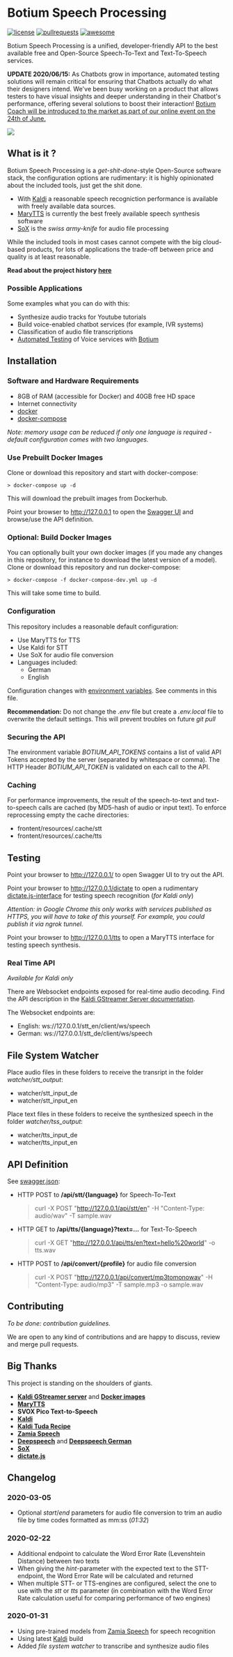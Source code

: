 # Botium Speech Processing

[![license](https://img.shields.io/github/license/mashape/apistatus.svg)]()
[![pullrequests](https://img.shields.io/badge/PR-welcome-green.svg)]()
[![awesome](https://img.shields.io/badge/Awesome-for%20sure!-green.svg)]()

Botium Speech Processing is a unified, developer-friendly API to the best available free and Open-Source Speech-To-Text and Text-To-Speech services.

**UPDATE 2020/06/15:** As Chatbots grow in importance, automated testing solutions will remain critical for ensuring that Chatbots actually do what their designers intend. We've been busy working on a product that allows testers to have visual insights and deeper understanding in their Chatbot's performance, offering several solutions to boost their interaction!
[Botium Coach will be introduced to the market as part of our online event on the 24th of June.](https://www.botium.ai/coach/)

[![](http://img.youtube.com/vi/WsNaDfZ7WHk/0.jpg)](http://www.youtube.com/watch?v=WsNaDfZ7WHk "Botium Coach is coming on 24th of June")

## What is it ?

Botium Speech Processing is a *get-shit-done*-style Open-Source software stack, the configuration options are rudimentary: it is highly opinionated about the included tools, just get the shit done.

* With [Kaldi](https://kaldi-asr.org/) a reasonable speech recogniction performance is available with freely available data sources. 
* [MaryTTS](http://mary.dfki.de/) is currently the best freely available speech synthesis software
* [SoX](http://sox.sourceforge.net/) is the _swiss army-knife_ for audio file processing

While the included tools in most cases cannot compete with the big cloud-based products, for lots of applications the trade-off between price and quality is at least reasonable.

**Read about the project history [here](https://chatbotslife.com/full-blown-open-source-speech-processing-server-available-on-github-4fb88a54d338)**

### Possible Applications

Some examples what you can do with this:

* Synthesize audio tracks for Youtube tutorials
* Build voice-enabled chatbot services (for example, IVR systems)
* Classification of audio file transcriptions
* [Automated Testing](https://chatbotslife.com/testing-alexa-skills-with-avs-mocha-and-botium-f6c22549f66e) of Voice services with [Botium](https://medium.com/@floriantreml/botium-in-a-nutshell-part-1-overview-f8d0ceaf8fb4)

## Installation

### Software and Hardware Requirements

* 8GB of RAM (accessible for Docker) and 40GB free HD space
* Internet connectivity
* [docker](https://docs.docker.com/)
* [docker-compose](https://docs.docker.com/compose/)

_Note: memory usage can be reduced if only one language is required - default configuration comes with two languages._

### Use Prebuilt Docker Images

Clone or download this repository and start with docker-compose:

    > docker-compose up -d

This will download the prebuilt images from Dockerhub.

Point your browser to http://127.0.0.1 to open the [Swagger UI](https://swagger.io/tools/swagger-ui/) and browse/use the API definition.


### Optional: Build Docker Images

You can optionally built your own docker images (if you made any changes in this repository, for instance to download the latest version of a model). Clone or download this repository and run docker-compose:

    > docker-compose -f docker-compose-dev.yml up -d

This will take some time to build.

### Configuration

This repository includes a reasonable default configuration:

* Use MaryTTS for TTS
* Use Kaldi for STT
* Use SoX for audio file conversion
* Languages included:
  * German
  * English

Configuration changes with [environment variables](./frontend/resources/.env). See comments in this file.

**Recommendation:** Do not change the _.env_ file but create a _.env.local_ file to overwrite the default settings. This will prevent troubles on future _git pull_

### Securing the API

The environment variable _BOTIUM_API_TOKENS_ contains a list of valid API Tokens accepted by the server (separated by whitespace or comma). The HTTP Header _BOTIUM_API_TOKEN_ is validated on each call to the API.

### Caching

For performance improvements, the result of the speech-to-text and text-to-speech calls are cached (by MD5-hash of audio or input text). To enforce reprocessing empty the cache directories:

* frontent/resources/.cache/stt
* frontent/resources/.cache/tts

## Testing

Point your browser to http://127.0.0.1/ to open Swagger UI to try out the API.

Point your browser to http://127.0.0.1/dictate to open a rudimentary [dictate.js-interface](https://github.com/Kaljurand/dictate.js) for testing speech recognition (_for Kaldi only_)

_Attention: in Google Chrome this only works with services published as HTTPS, you will have to take of this yourself. For example, you could publish it via ngrok tunnel._

Point your browser to http://127.0.0.1/tts to open a MaryTTS interface for testing speech synthesis.

### Real Time API
_Available for Kaldi only_

There are Websocket endpoints exposed for real-time audio decoding. Find the API description in the [Kaldi GStreamer Server documentation](https://github.com/alumae/kaldi-gstreamer-server#websocket-based-client-server-protocol).

The Websocket endpoints are:

* English: ws://127.0.0.1/stt_en/client/ws/speech
* German: ws://127.0.0.1/stt_de/client/ws/speech

## File System Watcher

Place audio files in these folders to receive the transript in the folder _watcher/stt_output_:

* watcher/stt_input_de
* watcher/stt_input_en

Place text files in these folders to receive the synthesized speech in the folder _watcher/tss_output_:

* watcher/tts_input_de
* watcher/tts_input_en

## API Definition

See [swagger.json](./frontend/src/swagger.json):

* HTTP POST to **/api/stt/{language}** for Speech-To-Text

    > curl -X POST "http://127.0.0.1/api/stt/en" -H "Content-Type: audio/wav" -T sample.wav

* HTTP GET to **/api/tts/{language}?text=...** for Text-To-Speech

    > curl -X GET "http://127.0.0.1/api/tts/en?text=hello%20world" -o tts.wav

* HTTP POST to **/api/convert/{profile}** for audio file conversion

    > curl -X POST "http://127.0.0.1/api/convert/mp3tomonowav" -H "Content-Type: audio/mp3" -T sample.mp3 -o sample.wav

## Contributing

_To be done: contribution guidelines._

We are open to any kind of contributions and are happy to discuss, review and merge pull requests.

## Big Thanks

This project is standing on the shoulders of giants.

* **[Kaldi GStreamer server](https://github.com/alumae/kaldi-gstreamer-server)** and **[Docker images](https://github.com/jcsilva/docker-kaldi-gstreamer-server)**
* **[MaryTTS](http://mary.dfki.de/)**
* **SVOX Pico Text-to-Speech**
* **[Kaldi](https://kaldi-asr.org/)**
* **[Kaldi Tuda Recipe](https://github.com/uhh-lt/kaldi-tuda-de)**
* **[Zamia Speech](https://github.com/gooofy/zamia-speech)**
* **[Deepspeech](https://github.com/mozilla/DeepSpeech)** and **[Deepspeech German](https://github.com/AASHISHAG/deepspeech-german)**
* **[SoX](http://sox.sourceforge.net/)**
* **[dictate.js](https://github.com/Kaljurand/dictate.js)**

## Changelog

### 2020-03-05

* Optional _start_/_end_ parameters for audio file conversion to trim an audio file by time codes formatted as mm:ss (_01:32_)

### 2020-02-22

* Additional endpoint to calculate the Word Error Rate (Levenshtein Distance) between two texts
* When giving the _hint_-parameter with the expected text to the STT-endpoint, the Word Error Rate will be calculated and returned
* When multiple STT- or TTS-engines are configured, select the one to use with the _stt_ or _tts_ parameter (in combination with the Word Error Rate calculation useful for comparing performance of two engines)

### 2020-01-31

* Using pre-trained models from [Zamia Speech](https://github.com/gooofy/zamia-speech) for speech recognition
* Using latest [Kaldi](https://kaldi-asr.org/) build
* Added _file system watcher_ to transcribe and synthesize audio files
